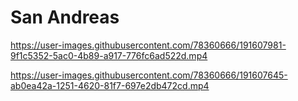# San Andreas

https://user-images.githubusercontent.com/78360666/191607981-9f1c5352-5ac0-4b89-a917-776fc6ad522d.mp4

https://user-images.githubusercontent.com/78360666/191607645-ab0ea42a-1251-4620-81f7-697e2db472cd.mp4
